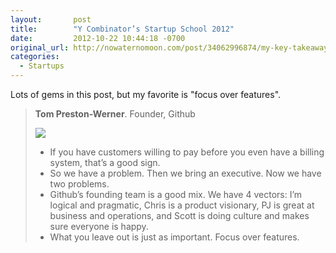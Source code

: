 ```yaml
---
layout:       post
title:        "Y Combinator’s Startup School 2012"
date:         2012-10-22 10:44:18 -0700
original_url: http://nowaternomoon.com/post/34062996874/my-key-takeaways-from-y-combinators-startup-school
categories:
  - Startups
---
```


Lots of gems in this post, but my favorite is "focus over features".

 > 
 > 
 >  __Tom Preston-Werner__. Founder, Github
 > 
 >  ![](/attachments/11c24e4e237a4b32f036fbafba209116/image.png) 
 > 
 > 
 >  * If you have customers willing to pay before you even have a billing system, that’s a good sign.
 >  * So we have a problem. Then we bring an executive. Now we have two problems.
 >  * Github’s founding team is a good mix. We have 4 vectors: I’m logical and pragmatic, Chris is a product visionary, PJ is great at business and operations, and Scott is doing culture and makes sure everyone is happy.
 >  * What you leave out is just as important. Focus over features.

